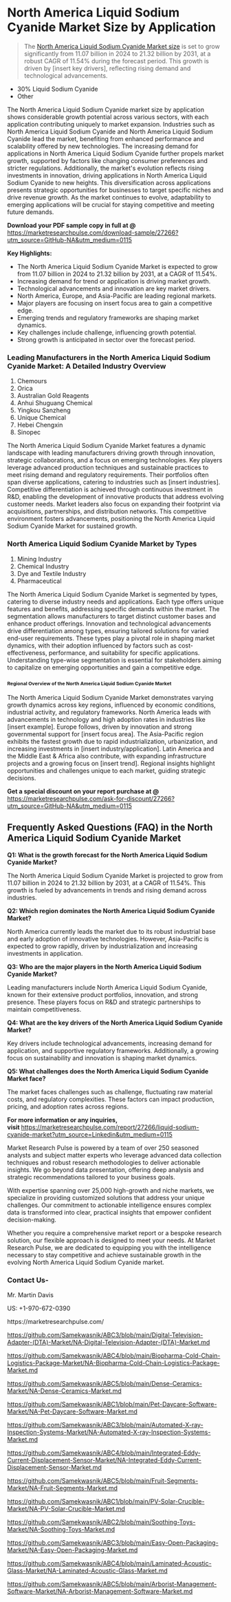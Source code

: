 <h1>North America Liquid Sodium Cyanide Market&nbsp;Size by Application</h1><blockquote><p>The <a href="https://marketresearchpulse.com/download-sample/27266?utm_source=GitHub-NA&amp;utm_medium=0115">North America Liquid Sodium Cyanide Market size</a> is set to grow significantly from 11.07 billion in 2024 to 21.32 billion by 2031, at a robust CAGR of 11.54% during the forecast period. This growth is driven by [insert key drivers], reflecting rising demand and technological advancements.</p></blockquote><ul><li>30% Liquid Sodium Cyanide<li> Other</li></ul><p>The North America Liquid Sodium Cyanide market size by application shows considerable growth potential across various sectors, with each application contributing uniquely to market expansion. Industries such as North America Liquid Sodium Cyanide and North America Liquid Sodium Cyanide lead the market, benefiting from enhanced performance and scalability offered by new technologies. The increasing demand for applications in North America Liquid Sodium Cyanide further propels market growth, supported by factors like changing consumer preferences and stricter regulations. Additionally, the market's evolution reflects rising investments in innovation, driving applications in North America Liquid Sodium Cyanide to new heights. This diversification across applications presents strategic opportunities for businesses to target specific niches and drive revenue growth. As the market continues to evolve, adaptability to emerging applications will be crucial for staying competitive and meeting future demands.</p><p><strong>Download your PDF sample copy in full at @ </strong><a href="https://marketresearchpulse.com/download-sample/27266?utm_source=GitHub-NA&amp;utm_medium=0115">https://marketresearchpulse.com/download-sample/27266?utm_source=GitHub-NA&amp;utm_medium=0115</a></p><p><strong>Key Highlights: </strong></p><ul><li>The North America Liquid Sodium Cyanide Market is expected to grow from 11.07 billion in 2024 to 21.32 billion by 2031, at a CAGR of 11.54%.</li><li>Increasing demand for trend or application is driving market growth.</li><li>Technological advancements and innovation are key market drivers.</li><li>North America, Europe, and Asia-Pacific are leading regional markets.</li><li>Major players are focusing on insert focus area to gain a competitive edge.</li><li>Emerging trends and regulatory frameworks are shaping market dynamics.</li><li>Key challenges include challenge, influencing growth potential.</li><li>Strong growth is anticipated in sector over the forecast period.</li></ul><h3>Leading Manufacturers in the North America Liquid Sodium Cyanide Market: A Detailed Industry Overview</h3><ol><li>Chemours</li><li>Orica</li><li>Australian Gold Reagents</li><li>Anhui Shuguang Chemical</li><li>Yingkou Sanzheng</li><li>Unique Chemical</li><li>Hebei Chengxin</li><li>Sinopec</li></ol><div class="flex max-w-full flex-col flex-grow"><div class="min-h-8 text-message flex w-full flex-col items-end gap-2 whitespace-normal break-words [.text-message+&amp;]:mt-5" dir="auto" data-message-author-role="assistant" data-message-id="fd8432e4-4910-450d-b182-61b7bfb0a01f" data-message-model-slug="gpt-4o"><div class="flex w-full flex-col gap-1 empty:hidden first:pt-[3px]"><div class="markdown prose w-full break-words dark:prose-invert light"><p>The North America Liquid Sodium Cyanide Market features a dynamic landscape with leading manufacturers driving growth through innovation, strategic collaborations, and a focus on emerging technologies. Key players leverage advanced production techniques and sustainable practices to meet rising demand and regulatory requirements. Their portfolios often span diverse applications, catering to industries such as [insert industries]. Competitive differentiation is achieved through continuous investment in R&amp;D, enabling the development of innovative products that address evolving customer needs. Market leaders also focus on expanding their footprint via acquisitions, partnerships, and distribution networks. This competitive environment fosters advancements, positioning the North America Liquid Sodium Cyanide Market for sustained growth.</p></div></div></div></div><h3>North America Liquid Sodium Cyanide Market by Types</h3><ol><li>Mining Industry<li> Chemical Industry<li> Dye and Textile Industry<li> Pharmaceutical</li></ol><div class="flex max-w-full flex-col flex-grow"><div class="min-h-8 text-message flex w-full flex-col items-end gap-2 whitespace-normal break-words [.text-message+&amp;]:mt-5" dir="auto" data-message-author-role="assistant" data-message-id="084470be-0bb7-4664-bddf-5156b4f41249" data-message-model-slug="gpt-4o-mini"><div class="flex w-full flex-col gap-1 empty:hidden first:pt-[3px]"><div class="markdown prose w-full break-words dark:prose-invert light"><p>The North America Liquid Sodium Cyanide Market is segmented by types, catering to diverse industry needs and applications. Each type offers unique features and benefits, addressing specific demands within the market. The segmentation allows manufacturers to target distinct customer bases and enhance product offerings. Innovation and technological advancements drive differentiation among types, ensuring tailored solutions for varied end-user requirements. These types play a pivotal role in shaping market dynamics, with their adoption influenced by factors such as cost-effectiveness, performance, and suitability for specific applications. Understanding type-wise segmentation is essential for stakeholders aiming to capitalize on emerging opportunities and gain a competitive edge.</p></div></div></div></div><h3><span style="font-size: 11px;">Regional Overview of the North America Liquid Sodium Cyanide Market</span></h3><div class="flex max-w-full flex-col flex-grow"><div class="min-h-8 text-message flex w-full flex-col items-end gap-2 whitespace-normal break-words [.text-message+&amp;]:mt-5" dir="auto" data-message-author-role="assistant" data-message-id="e9038762-ce64-4e30-91c9-9bd413514231" data-message-model-slug="gpt-4o-mini"><div class="flex w-full flex-col gap-1 empty:hidden first:pt-[3px]"><div class="markdown prose w-full break-words dark:prose-invert light"><p>The North America Liquid Sodium Cyanide Market demonstrates varying growth dynamics across key regions, influenced by economic conditions, industrial activity, and regulatory frameworks. North America leads with advancements in technology and high adoption rates in industries like [insert example]. Europe follows, driven by innovation and strong governmental support for [insert focus area]. The Asia-Pacific region exhibits the fastest growth due to rapid industrialization, urbanization, and increasing investments in [insert industry/application]. Latin America and the Middle East &amp; Africa also contribute, with expanding infrastructure projects and a growing focus on [insert trend]. Regional insights highlight opportunities and challenges unique to each market, guiding strategic decisions.</p></div></div></div></div><p><strong>Get a special discount on your report purchase at @ </strong><a href="https://marketresearchpulse.com/ask-for-discount/27266?utm_source=GitHub-NA&amp;utm_medium=0115">https://marketresearchpulse.com/ask-for-discount/27266?utm_source=GitHub-NA&amp;utm_medium=0115</a></p><h2>Frequently Asked Questions (FAQ) in the North America Liquid Sodium Cyanide Market</h2><p><strong>Q1: What is the growth forecast for the North America Liquid Sodium Cyanide Market?</strong></p><p>The North America Liquid Sodium Cyanide Market is projected to grow from 11.07 billion in 2024 to 21.32 billion by 2031, at a CAGR of 11.54%. This growth is fueled by advancements in trends and rising demand across industries.</p><p><strong>Q2: Which region dominates the North America Liquid Sodium Cyanide Market?</strong></p><p>North America currently leads the market due to its robust industrial base and early adoption of innovative technologies. However, Asia-Pacific is expected to grow rapidly, driven by industrialization and increasing investments in application.</p><p><strong>Q3: Who are the major players in the North America Liquid Sodium Cyanide Market?</strong></p><p>Leading manufacturers include North America Liquid Sodium Cyanide, known for their extensive product portfolios, innovation, and strong presence. These players focus on R&amp;D and strategic partnerships to maintain competitiveness.</p><p><strong>Q4: What are the key drivers of the North America Liquid Sodium Cyanide Market?</strong></p><p>Key drivers include technological advancements, increasing demand for application, and supportive regulatory frameworks. Additionally, a growing focus on sustainability and innovation is shaping market dynamics.</p><p><strong>Q5: What challenges does the North America Liquid Sodium Cyanide Market face?</strong></p><p>The market faces challenges such as challenge, fluctuating raw material costs, and regulatory complexities. These factors can impact production, pricing, and adoption rates across regions.</p><p><strong>For more information or any inquiries, visit&nbsp;</strong><a href="https://marketresearchpulse.com/report/27266/liquid-sodium-cyanide-market?utm_source=Linkedin&utm_medium=0115">https://marketresearchpulse.com/report/27266/liquid-sodium-cyanide-market?utm_source=Linkedin&utm_medium=0115</a></p><p>Market Research Pulse is powered by a team of over 250 seasoned analysts and subject matter experts who leverage advanced data collection techniques and robust research methodologies to deliver actionable insights. We go beyond data presentation, offering deep analysis and strategic recommendations tailored to your business goals.</p><p>With expertise spanning over 25,000 high-growth and niche markets, we specialize in providing customized solutions that address your unique challenges. Our commitment to actionable intelligence ensures complex data is transformed into clear, practical insights that empower confident decision-making.</p><p>Whether you require a comprehensive market report or a bespoke research solution, our flexible approach is designed to meet your needs. At Market Research Pulse, we are dedicated to equipping you with the intelligence necessary to stay competitive and achieve sustainable growth in the evolving North America Liquid Sodium Cyanide market.</p><h3><strong>Contact Us-</strong></h3><p>Mr. Martin Davis</p><p>US: +1-970-672-0390</p><p>https://marketresearchpulse.com/</p><p><a href="https://github.com/Samekwasnik/ABC3/blob/main/Digital-Television-Adapter-(DTA)-Market/NA-Digital-Television-Adapter-(DTA)-Market.md">https://github.com/Samekwasnik/ABC3/blob/main/Digital-Television-Adapter-(DTA)-Market/NA-Digital-Television-Adapter-(DTA)-Market.md</a></p><p><a href="https://github.com/Samekwasnik/ABC4/blob/main/Biopharma-Cold-Chain-Logistics-Package-Market/NA-Biopharma-Cold-Chain-Logistics-Package-Market.md">https://github.com/Samekwasnik/ABC4/blob/main/Biopharma-Cold-Chain-Logistics-Package-Market/NA-Biopharma-Cold-Chain-Logistics-Package-Market.md</a></p><p><a href="https://github.com/Samekwasnik/ABC5/blob/main/Dense-Ceramics-Market/NA-Dense-Ceramics-Market.md">https://github.com/Samekwasnik/ABC5/blob/main/Dense-Ceramics-Market/NA-Dense-Ceramics-Market.md</a></p><p><a href="https://github.com/Samekwasnik/ABC1/blob/main/Pet-Daycare-Software-Market/NA-Pet-Daycare-Software-Market.md">https://github.com/Samekwasnik/ABC1/blob/main/Pet-Daycare-Software-Market/NA-Pet-Daycare-Software-Market.md</a></p><p><a href="https://github.com/Samekwasnik/ABC3/blob/main/Automated-X-ray-Inspection-Systems-Market/NA-Automated-X-ray-Inspection-Systems-Market.md">https://github.com/Samekwasnik/ABC3/blob/main/Automated-X-ray-Inspection-Systems-Market/NA-Automated-X-ray-Inspection-Systems-Market.md</a></p><p><a href="https://github.com/Samekwasnik/ABC4/blob/main/Integrated-Eddy-Current-Displacement-Sensor-Market/NA-Integrated-Eddy-Current-Displacement-Sensor-Market.md">https://github.com/Samekwasnik/ABC4/blob/main/Integrated-Eddy-Current-Displacement-Sensor-Market/NA-Integrated-Eddy-Current-Displacement-Sensor-Market.md</a></p><p><a href="https://github.com/Samekwasnik/ABC5/blob/main/Fruit-Segments-Market/NA-Fruit-Segments-Market.md">https://github.com/Samekwasnik/ABC5/blob/main/Fruit-Segments-Market/NA-Fruit-Segments-Market.md</a></p><p><a href="https://github.com/Samekwasnik/ABC1/blob/main/PV-Solar-Crucible-Market/NA-PV-Solar-Crucible-Market.md">https://github.com/Samekwasnik/ABC1/blob/main/PV-Solar-Crucible-Market/NA-PV-Solar-Crucible-Market.md</a></p><p><a href="https://github.com/Samekwasnik/ABC2/blob/main/Soothing-Toys-Market/NA-Soothing-Toys-Market.md">https://github.com/Samekwasnik/ABC2/blob/main/Soothing-Toys-Market/NA-Soothing-Toys-Market.md</a></p><p><a href="https://github.com/Samekwasnik/ABC3/blob/main/Easy-Open-Packaging-Market/NA-Easy-Open-Packaging-Market.md">https://github.com/Samekwasnik/ABC3/blob/main/Easy-Open-Packaging-Market/NA-Easy-Open-Packaging-Market.md</a></p><p><a href="https://github.com/Samekwasnik/ABC4/blob/main/Laminated-Acoustic-Glass-Market/NA-Laminated-Acoustic-Glass-Market.md">https://github.com/Samekwasnik/ABC4/blob/main/Laminated-Acoustic-Glass-Market/NA-Laminated-Acoustic-Glass-Market.md</a></p><p><a href="https://github.com/Samekwasnik/ABC5/blob/main/Arborist-Management-Software-Market/NA-Arborist-Management-Software-Market.md">https://github.com/Samekwasnik/ABC5/blob/main/Arborist-Management-Software-Market/NA-Arborist-Management-Software-Market.md</a></p>
